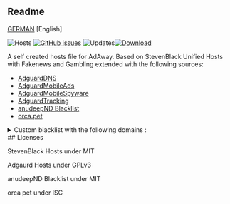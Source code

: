 ## Readme
[GERMAN](https://github.com/daywalk3r666/filterlists/blob/master/README.md) [English]

![Hosts](https://img.shields.io/badge/Hosts-300k-red) [![GitHub issues](https://img.shields.io/github/issues/daywalk3r666/filterlists)](https://github.com/daywalk3r666/filterlists/issues) ![Updates](https://img.shields.io/badge/Update-daily-blue)[![Download](https://img.shields.io/badge/Filterlist-Link-yellow)](https://raw.githubusercontent.com/daywalk3r666/filterlists/master/hosts)

A self created hosts file for AdAway. Based on StevenBlack Unified Hosts with Fakenews and Gambling extended with the following sources:

* [AdguardDNS](https://github.com/r-a-y/mobile-hosts)
* [AdguardMobileAds](https://github.com/r-a-y/mobile-hosts)
* [AdguardMobileSpyware](https://github.com/r-a-y/mobile-hosts)
* [AdguardTracking](https://github.com/r-a-y/mobile-hosts)
* [anudeepND Blacklist](https://github.com/anudeepND/blacklist)
* [orca.pet](https://orca.pet/notonmyshift/)
<details>
 <summary>Custom blacklist with the following domains :</summary >
 
  * cdn.luckyorange.com
  * samsung-com.112.2o7.net
  * analytics.oneplus.cn
  * browser.sentry-cdn.com
  * w1.luckyorange.com
  * ads.facebook.com
  * advertising.apple.com
  * bdapi-ads.realmemobile.com
  * bdapi-in-ads.realmemobile.com
  * advertising-api-eu.amazon.com
  * analyticsengine.s3.amazonaws.com
  * cdn-test.mouseflow.com
  * tools.mouseflow.com
  * api.mouseflow.com
  * realtime.luckyorange.com
  * api.luckyorange.com
  * events.hotjar.io
  * fwtracks.freshmarketer.com
  * claritybt.freshmarketer.com
  * app.bugsnag.com
  * api.bugsnag.com
  * adtech.yahooinc.com
 </details>
## Licenses

StevenBlack Hosts under MIT

Adgaurd Hosts under GPLv3 

anudeepND Blacklist under MIT

orca pet under ISC